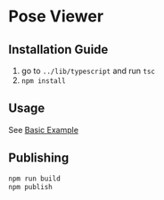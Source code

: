 # Pose Viewer

## Installation Guide

1. go to `../lib/typescript` and run `tsc`
2. `npm install`

## Usage

See [Basic Example](https://github.com/AmitMY/pose-format/tree/master/pose_viewer/example)

## Publishing
```bash
npm run build
npm publish
```